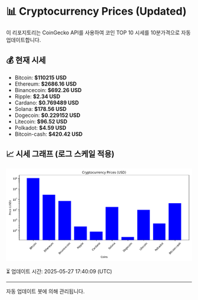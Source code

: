 
# 📊 Cryptocurrency Prices (Updated)

이 리포지토리는 CoinGecko API를 사용하여 코인 TOP 10 시세를 10분가격으로 자동 업데이트합니다.

## 💰 현재 시세
- Bitcoin: **$110215 USD**
- Ethereum: **$2686.16 USD**
- Binancecoin: **$692.26 USD**
- Ripple: **$2.34 USD**
- Cardano: **$0.769489 USD**
- Solana: **$178.56 USD**
- Dogecoin: **$0.229152 USD**
- Litecoin: **$96.52 USD**
- Polkadot: **$4.59 USD**
- Bitcoin-cash: **$420.42 USD**

## 📈 시세 그래프 (로그 스케일 적용)
![Crypto Prices](crypto_prices.png)

⏳ 업데이트 시간: 2025-05-27 17:40:09 (UTC)

---
자동 업데이트 봇에 의해 관리됩니다.
